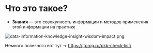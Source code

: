 
# Что это такое?

- **Знания** — это совокупность информации и методов применения этой информации на практике

![data-information-knowledge-insight-wisdom-impact.png](/data-information-knowledge-insight-wisdom-impact.png)

Немного полезного вот тут → <https://jtprog.ru/pkb-check-list/>

<!--
3. Знание
Знание — это применение информации в сочетании с опытом и пониманием. Оно представляет собой более глубокое понимание, полученное в результате анализа и интеграции данных с существующими знаниями.

Чтобы извлечь знания из информации, мы должны понимать эти закономерности и задавать вопросы «почему» и «как».

Примеры: понимание покупательских привычек клиентов на основе данных о продажах и маркетинговых исследований, выявление тенденций рынка на основе исторических данных и отраслевых отчётов.
-->

